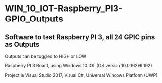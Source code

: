 # WIN_10_IOT-Raspberry_PI3-GPIO_Outputs
## Software to test Raspberry PI 3, all 24 GPIO pins as Outputs

Outputs can be toggled to HIGH or LOW

Raspberry PI 3 Board, using Windows 10 IOT (OS version 10.0.16299.192)

Project in Visual Studio 2017, Visual C#, Universal Windows Platform (UWP)

